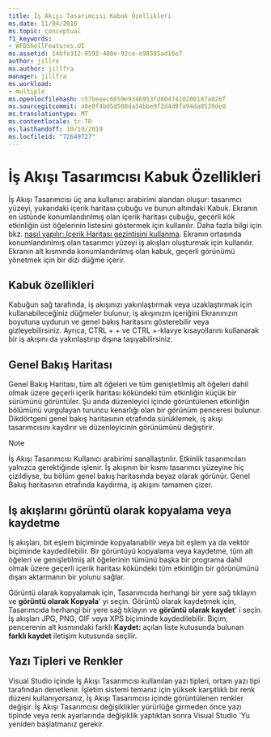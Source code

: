 ```yaml
---
title: İş Akışı Tasarımcısı Kabuk Özellikleri
ms.date: 11/04/2016
ms.topic: conceptual
f1_keywords:
- WFDShellFeatures.UI
ms.assetid: 14bfe312-9592-408e-92ce-e98585ad16e7
author: jillre
ms.author: jillfra
manager: jillfra
ms.workload:
- multiple
ms.openlocfilehash: c57beeec6859e9346953fd8047410200187a026f
ms.sourcegitcommit: a8e8f4bd5d508da34bbe9f2d4d9fa94da0539de0
ms.translationtype: MT
ms.contentlocale: tr-TR
ms.lasthandoff: 10/19/2019
ms.locfileid: "72649727"
---
```

# <a name="workflow-designer-shell-features"></a>İş Akışı Tasarımcısı Kabuk Özellikleri

İş Akışı Tasarımcısı üç ana kullanıcı arabirimi alandan oluşur: tasarımcı yüzeyi, yukarıdaki içerik haritası çubuğu ve bunun altındaki Kabuk. Ekranın en üstünde konumlandırılmış olan içerik haritası çubuğu, geçerli kök etkinliğin üst öğelerinin listesini göstermek için kullanılır. Daha fazla bilgi için bkz. [nasıl yapılır: Içerik Haritası gezintisini kullanma](../workflow-designer/how-to-use-breadcrumb-navigation.md). Ekranın ortasında konumlandırılmış olan tasarımcı yüzeyi iş akışları oluşturmak için kullanılır. Ekranın alt kısmında konumlandırılmış olan kabuk, geçerli görünümü yönetmek için bir dizi düğme içerir.

## <a name="shell-features"></a>Kabuk özellikleri
 Kabuğun sağ tarafında, iş akışınızı yakınlaştırmak veya uzaklaştırmak için kullanabileceğiniz düğmeler bulunur, iş akışınızın içeriğini Ekranınızın boyutuna uydurun ve genel bakış haritasını gösterebilir veya gizleyebilirsiniz. Ayrıca, CTRL + + ve CTRL +-klavye kısayollarını kullanarak bir iş akışını da yakınlaştırıp dışına taşıyabilirsiniz.

## <a name="overview-map"></a>Genel Bakış Haritası
 Genel Bakış Haritası, tüm alt öğeleri ve tüm genişletilmiş alt öğeleri dahil olmak üzere geçerli içerik haritası kökündeki tüm etkinliğin küçük bir sürümünü görüntüler. Şu anda düzenleyici içinde görüntülenen etkinliğin bölümünü vurgulayan turuncu kenarlığı olan bir görünüm penceresi bulunur. Dikdörtgeni genel bakış haritasının etrafında sürüklemek, iş akışı tasarımcısını kaydırır ve düzenleyicinin görünümünü değiştirir.

> [!NOTE]
> İş Akışı Tasarımcısı Kullanıcı arabirimi sanallaştırılır. Etkinlik tasarımcıları yalnızca gerektiğinde işlenir. İş akışının bir kısmı tasarımcı yüzeyine hiç çizildiyse, bu bölüm genel bakış haritasında beyaz olarak görünür. Genel Bakış haritasının etrafında kaydırma, iş akışını tamamen çizer.

## <a name="copying-or-saving-workflows-as-images"></a>Iş akışlarını görüntü olarak kopyalama veya kaydetme
 İş akışları, bit eşlem biçiminde kopyalanabilir veya bit eşlem ya da vektör biçiminde kaydedilebilir. Bir görüntüyü kopyalama veya kaydetme, tüm alt öğeleri ve genişletilmiş alt öğelerinin tümünü başka bir programa dahil olmak üzere geçerli içerik haritası kökündeki tüm etkinliğin bir görünümünü dışarı aktarmanın bir yolunu sağlar.

 Görüntü olarak kopyalamak için, Tasarımcıda herhangi bir yere sağ tıklayın ve **görüntü olarak Kopyala**' yı seçin. Görüntü olarak kaydetmek için, Tasarımcıda herhangi bir yere sağ tıklayın ve **görüntü olarak kaydet**' i seçin. İş akışları JPG, PNG, GIF veya XPS biçiminde kaydedilebilir. Biçim, pencerenin alt kısmındaki farklı **Kaydet:** açılan liste kutusunda bulunan **farklı kaydet** iletişim kutusunda seçilir.

## <a name="fonts-and-colors"></a>Yazı Tipleri ve Renkler

Visual Studio içinde İş Akışı Tasarımcısı kullanılan yazı tipleri, ortam yazı tipi tarafından denetlenir. İşletim sistemi temanız için yüksek karşıtlıklı bir renk düzeni kullanıyorsanız, İş Akışı Tasarımcısı içinde görüntülenen renkler değişir. İş Akışı Tasarımcısı değişiklikler yürürlüğe girmeden önce yazı tipinde veya renk ayarlarında değişiklik yaptıktan sonra Visual Studio 'Yu yeniden başlatmanız gerekir.